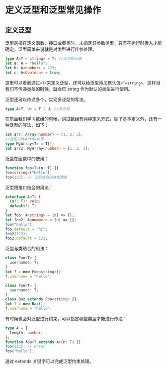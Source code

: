 # 定义泛型和泛型常见操作

## 定义泛型

泛型是指在定义函数、接口或者类时，未指定其参数类型，只有在运行时传入才能确定。泛型简单来说就是对类型进行传参处理。

```typescript
type A<T = string> = T; //泛型默认值
let a: A = "hello";
let b: A<number> = 123;
let c: A<boolean> = true;
```

这里可以看到通过`<T>`来定义泛型，还可以给泛型添加默认值`<T=string>`，这样当我们不传递类型的时候，就会已 string 作为默认的类型进行使用。

泛型还可以传递多个，实现多泛型的写法。

```typescript
type A<T, U> = T | U; //多泛型
```

在前面我们学习数组的时候，讲过数组有两种定义方式，除了基本定义外，还有一种泛型的写法，如下：

```typescript
let arr: Array<number> = [1, 2, 3];
//自定义MyArray实现
type MyArray<T> = T[];
let arr2: MyArray<number> = [1, 2, 3];
```

泛型在函数中的使用：

```typescript
function foo<T>(n: T) {}
foo<string>("hello");
foo(123); // 泛型会自动类型推断
```

泛型跟接口结合的用法：

```typescript
interface A<T> {
  (n?: T): void;
  default?: T;
}
let foo: A<string> = (n) => {};
let foo2: A<number> = (n) => {};
foo("hello");
foo.default = "hi";
foo2(123);
foo2.default = 123;
```

泛型与类结合的用法：

```typescript
class Foo<T> {
  username!: T;
}
let f = new Foo<string>();
f.username = "hello";

class Foo<T> {
  username!: T;
}
class Baz extends Foo<string> {}
let f = new Baz();
f.username = "hello";
```

有时候也会对泛型进行约束，可以指定哪些类型才能进行传递：

```typescript
type A = {
  length: number;
};
function foo<T extends A>(n: T) {}
foo(123); // error
foo("hello");
```

通过 extends 关键字可以完成泛型约束处理。
